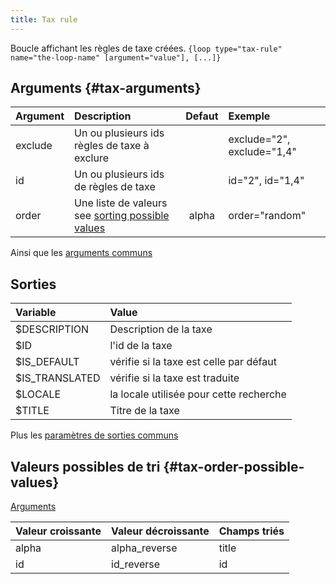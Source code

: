 ```yaml
---
title: Tax rule
---
```


Boucle affichant les règles de taxe créées.
`{loop type="tax-rule" name="the-loop-name" [argument="value"], [...]}`

## Arguments {#tax-arguments}

| Argument | Description                                                                    | Defaut | Exemple                    |
|----------|:-------------------------------------------------------------------------------|:------:|:---------------------------|
| exclude  | Un ou plusieurs ids règles de taxe à exclure                                   |        | exclude="2", exclude="1,4" |
| id       | Un ou plusieurs ids de règles de taxe                                          |        | id="2", id="1,4"           |
| order    | Une liste de valeurs see [sorting possible values](#tax-order-possible-values) | alpha  | order="random"             |

Ainsi que les [arguments communs](./global_arguments) 

## Sorties

| Variable       | Value                                   |
|:---------------|:----------------------------------------|
| $DESCRIPTION   | Description de la taxe                  |
| $ID            | l'id de la taxe                         |
| $IS_DEFAULT    | vérifie si la taxe est celle par défaut |
| $IS_TRANSLATED | vérifie si la taxe est traduite         |
| $LOCALE        | la locale utilisée pour cette recherche |
| $TITLE         | Titre de la taxe                        |

Plus les [paramètres de sorties communs](./global_outputs)

## Valeurs possibles de tri {#tax-order-possible-values}
[Arguments](#tax-arguments)

| Valeur croissante | Valeur décroissante | Champs triés |
|-------------------|---------------------|:-------------|
| alpha             | alpha_reverse       | title        |
| id                | id_reverse          | id           |